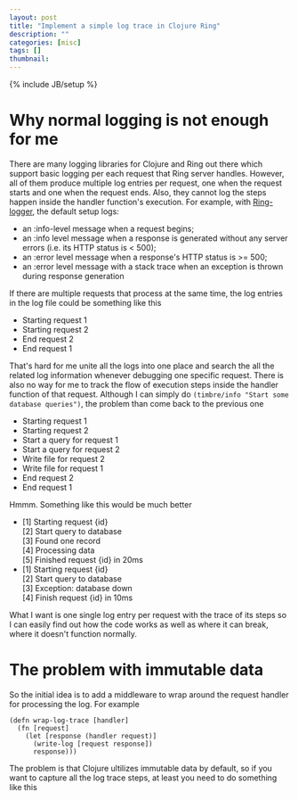 ```yaml
---
layout: post
title: "Implement a simple log trace in Clojure Ring"
description: ""
categories: [misc]
tags: []
thumbnail:
---
```

{% include JB/setup %}

# Why normal logging is not enough for me

There are many logging libraries for Clojure and Ring out there which support basic logging per each request that Ring server handles. However, all of them produce multiple log entries per request, one when the request starts and one when the request ends. Also, they cannot log the steps happen inside the handler function's execution. For example, with [Ring-logger](https://github.com/nberger/ring-logger), the default setup logs:

* an :info-level message when a request begins;
* an :info level message when a response is generated without any server errors (i.e. its HTTP status is < 500);
* an :error level message when a response's HTTP status is >= 500;
* an :error level message with a stack trace when an exception is thrown during response generation

If there are multiple requests that process at the same time, the log entries in the log file could be something like this

* Starting request 1
* Starting request 2
* End request 2
* End request 1

That's hard for me unite all the logs into one place and search the all the related log information whenever debugging one specific request. There is also no way for me to track the flow of execution steps inside the handler function of that request. Although I can simply do `(timbre/info "Start some database queries")`, the problem than come back to the previous one

* Starting request 1
* Starting request 2
* Start a query for request 1
* Start a query for request 2
* Write file for request 2
* Write file for request 1
* End request 2
* End request 1

Hmmm. Something like this would be much better

* [1] Starting request {id}  
[2] Start query to database  
[3] Found one record  
[4] Processing data  
[5] Finished request {id} in 20ms
* [1] Starting request {id}  
[2] Start query to database  
[3] Exception: database down  
[4] Finish request {id} in 10ms

What I want is one single log entry per request with the trace of its steps so I can easily find out how the code works as well as where it can break, where it doesn't function normally.

# The problem with immutable data

So the initial idea is to add a middleware to wrap around the request handler for processing the log. For example

```
(defn wrap-log-trace [handler]
  (fn [request]
    (let [response (handler request)]
      (write-log [request response])
      response)))
```

The problem is that Clojure ultilizes immutable data by default, so if you want to capture all the log trace steps, at least you need to do something like this

```

```